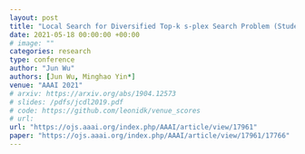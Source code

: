 ```yaml
---
layout: post
title: "Local Search for Diversified Top-k s-plex Search Problem (Student Abstract)"
date: 2021-05-18 00:00:00 +00:00
# image: ""
categories: research
type: conference
author: "Jun Wu"
authors: [Jun Wu, Minghao Yin*]
venue: "AAAI 2021"
# arxiv: https://arxiv.org/abs/1904.12573
# slides: /pdfs/jcdl2019.pdf
# code: https://github.com/leonidk/venue_scores
# url: 
url: "https://ojs.aaai.org/index.php/AAAI/article/view/17961"
paper: "https://ojs.aaai.org/index.php/AAAI/article/view/17961/17766"
---
```

